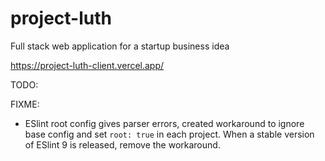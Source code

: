 # project-luth

Full stack web application for a startup business idea

<https://project-luth-client.vercel.app/>

TODO:

FIXME:

- ESlint root config gives parser errors, created workaround to ignore base config and set `root: true` in each project. When a stable version of ESlint 9 is released, remove the workaround.
